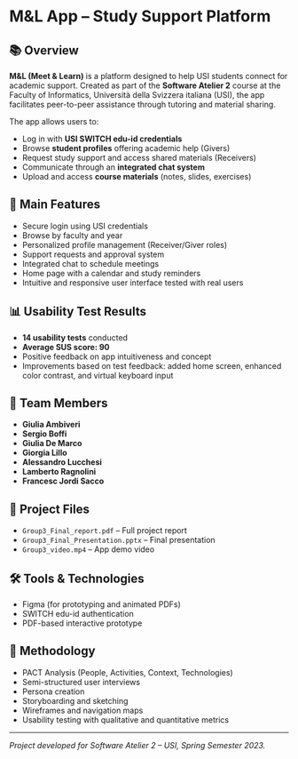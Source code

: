 # M&L App – Study Support Platform

## 📚 Overview

**M&L (Meet & Learn)** is a platform designed to help USI students connect for academic support. Created as part of the **Software Atelier 2** course at the Faculty of Informatics, Università della Svizzera italiana (USI), the app facilitates peer-to-peer assistance through tutoring and material sharing.

The app allows users to:
- Log in with **USI SWITCH edu-id credentials**
- Browse **student profiles** offering academic help (Givers)
- Request study support and access shared materials (Receivers)
- Communicate through an **integrated chat system**
- Upload and access **course materials** (notes, slides, exercises)

## 🚀 Main Features

- Secure login using USI credentials
- Browse by faculty and year
- Personalized profile management (Receiver/Giver roles)
- Support requests and approval system
- Integrated chat to schedule meetings
- Home page with a calendar and study reminders
- Intuitive and responsive user interface tested with real users

## 📊 Usability Test Results

- **14 usability tests** conducted
- **Average SUS score: 90**
- Positive feedback on app intuitiveness and concept
- Improvements based on test feedback: added home screen, enhanced color contrast, and virtual keyboard input

## 👥 Team Members

- **Giulia Ambiveri** 
- **Sergio Boffi**   
- **Giulia De Marco**  
- **Giorgia Lillo**   
- **Alessandro Lucchesi** 
- **Lamberto Ragnolini**  
- **Francesc Jordi Sacco**  

## 📁 Project Files

- `Group3_Final_report.pdf` – Full project report
- `Group3_Final_Presentation.pptx` – Final presentation
- `Group3_video.mp4` – App demo video

## 🛠️ Tools & Technologies

- Figma (for prototyping and animated PDFs)
- SWITCH edu-id authentication
- PDF-based interactive prototype

## 🧪 Methodology

- PACT Analysis (People, Activities, Context, Technologies)
- Semi-structured user interviews
- Persona creation
- Storyboarding and sketching
- Wireframes and navigation maps
- Usability testing with qualitative and quantitative metrics

---

*Project developed for Software Atelier 2 – USI, Spring Semester 2023.*
